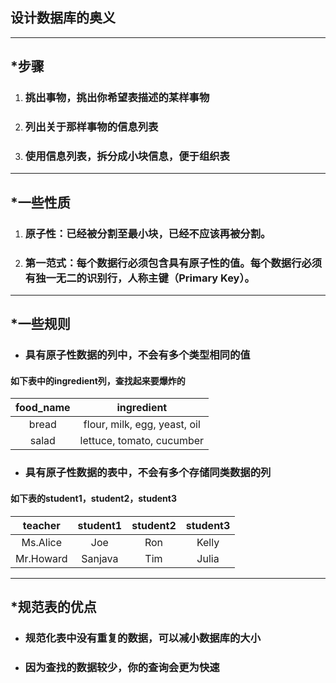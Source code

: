 ## 设计数据库的奥义

---

## \*步骤

1. ### 挑出事物，挑出你希望表描述的某样事物
2. ### 列出关于那样事物的信息列表
3. ### 使用信息列表，拆分成小块信息，便于组织表

---

## \*一些性质

1. ### 原子性：已经被分割至最小块，已经不应该再被分割。
2. ### 第一范式：每个数据行必须包含具有原子性的值。每个数据行必须有独一无二的识别行，人称主键（Primary Key）。

---

## \*一些规则

* ### 具有原子性数据的列中，不会有多个类型相同的值

#### 如下表中的ingredient列，查找起来要爆炸的

| food\_name | ingredient |
| :---: | :---: |
| bread | flour, milk, egg, yeast, oil |
| salad | lettuce, tomato, cucumber |

* ### 具有原子性数据的表中，不会有多个存储同类数据的列

#### 如下表的student1，student2，student3

| teacher | student1 | student2 | student3 |
| :---: | :---: | :---: | :---: |
| Ms.Alice | Joe | Ron | Kelly |
| Mr.Howard | Sanjava | Tim | Julia |

---

## \*规范表的优点

* ### 规范化表中没有重复的数据，可以减小数据库的大小
* ### 因为查找的数据较少，你的查询会更为快速

# 



